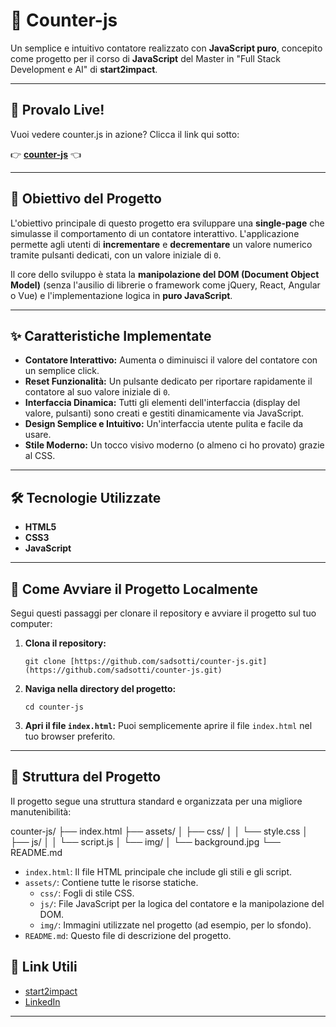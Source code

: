 # 🚀 Counter-js

Un semplice e intuitivo contatore realizzato con **JavaScript puro**, concepito come progetto per il corso di **JavaScript** del Master in "Full Stack Development e AI" di **start2impact**.

---

## 🔗 Provalo Live!

Vuoi vedere counter.js in azione? Clicca il link qui sotto:

👉 [**counter-js**](https://il-tuo-link-netlify-o-firebase-qui.netlify.app/) 👈

---

## 🎯 Obiettivo del Progetto

L'obiettivo principale di questo progetto era sviluppare una **single-page** che simulasse il comportamento di un contatore interattivo. L'applicazione permette agli utenti di **incrementare** e **decrementare** un valore numerico tramite pulsanti dedicati, con un valore iniziale di `0`.

Il core dello sviluppo è stata la **manipolazione del DOM (Document Object Model)** (senza l'ausilio di librerie o framework come jQuery, React, Angular o Vue) e l'implementazione logica in **puro JavaScript**.

---

## ✨ Caratteristiche Implementate

* **Contatore Interattivo:** Aumenta o diminuisci il valore del contatore con un semplice click.
* **Reset Funzionalità:** Un pulsante dedicato per riportare rapidamente il contatore al suo valore iniziale di `0`.
* **Interfaccia Dinamica:** Tutti gli elementi dell'interfaccia (display del valore, pulsanti) sono creati e gestiti dinamicamente via JavaScript.
* **Design Semplice e Intuitivo:** Un'interfaccia utente pulita e facile da usare.
* **Stile Moderno:** Un tocco visivo moderno (o almeno ci ho provato) grazie al CSS.

---

## 🛠️ Tecnologie Utilizzate

* **HTML5**
* **CSS3**
* **JavaScript**

---

## 🚀 Come Avviare il Progetto Localmente

Segui questi passaggi per clonare il repository e avviare il progetto sul tuo computer:

1.  **Clona il repository:**

    ```
    git clone [https://github.com/sadsotti/counter-js.git](https://github.com/sadsotti/counter-js.git)
    ```

2.  **Naviga nella directory del progetto:**
    ```
    cd counter-js
    ```

3.  **Apri il file `index.html`:**
    Puoi semplicemente aprire il file `index.html` nel tuo browser preferito.

---

## 📂 Struttura del Progetto

Il progetto segue una struttura standard e organizzata per una migliore manutenibilità:

counter-js/
├── index.html
├── assets/
│   ├── css/
│   │   └── style.css
│   ├── js/
│   │   └── script.js
│   └── img/
│       └── background.jpg
└── README.md

* `index.html`: Il file HTML principale che include gli stili e gli script.
* `assets/`: Contiene tutte le risorse statiche.
    * `css/`: Fogli di stile CSS.
    * `js/`: File JavaScript per la logica del contatore e la manipolazione del DOM.
    * `img/`: Immagini utilizzate nel progetto (ad esempio, per lo sfondo).
* `README.md`: Questo file di descrizione del progetto.

## 🔗 Link Utili

* [start2impact](https://www.start2impact.it/)
* [LinkedIn](https://linkedin.com/in/lorenzo-sottile)
---